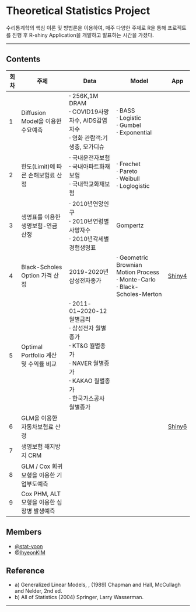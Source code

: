 # Theoretical Statistics Project 

수리통계학의 핵심 이론 및 방법론을 이용하여, 매주 다양한 주제로 R을 통해 프로젝트를 진행 후 R-shiny Application을 개발하고 발표하는 시간을 가졌다. 

***


## Contents


 회차 | 주제 | Data | Model | App |
| ------ | -- | -- |-----|------|
|  1 | Diffusion Model을 이용한 수요예측 |· 256K,1M DRAM<br>· COVID19사망자수, AIDS감염자수<br>· 영화 관람객:기생충, 모가디슈 | · BASS<br>· Logistic<br>· Gumbel<br>· Exponential |  |
| 2 | 한도(Limit)에 따른 손해보험료 산정 |· 국내운전자보험<br>· 국내아파트화재보험<br>· 국내학교화재보험 |· Frechet<br>· Pareto<br>· Weibull<br>· Loglogistic |  |
|  3 | 생명표를 이용한 생명보험-연금 산정  |· 2010년연앙인구<br>· 2010년연령별사망자수<br>· 2010년각세별경험생명표 | Gompertz |  |
|  4 | Black-Scholes Option 가격 산정 | 2019-2020년삼성전자종가 |· Geometric Brownian Motion Process<br>· Monte-Carlo<br>· Black-Scholes-Merton | [Shiny4]( https://2hyeon.shinyapps.io/asian_option_price/) |
|  5 | Optimal Portfolio 계산 및 수익률 비교  |· 2011-01~2020-12 월별금리<br>· 삼성전자 월별종가<br>· KT&G 월별종가<br>· NAVER 월별종가<br>· KAKAO 월별종가<br>· 한국가스공사 월별종가 |  |  |
|  6 | GLM을 이용한 자동차보험료 산정 |   |  | [Shiny6](https://2hyeon.shinyapps.io/Car_Insurance/?_ga=2.231842646.890041282.1646883062-891940177.1646883062) |
|  7 | 생명보험 해지방지 CRM |  |    |  |
| 8 | GLM / Cox 회귀모형을 이용한 기업부도예측 |   |  |  |
|  9 | Cox PHM, ALT 모형을 이용한 심장병 발생예측 |   |  |  |




## Members
* [@stat-yoon](https://github.com/stat-yoon)
* [@IhyeonKIM](https://github.com/IhyeonKIM)

## Reference

* a)  Generalized Linear Models, , (1989) Chapman and Hall, McCullagh and Nelder,  2nd ed.
* b)  All of Statistics (2004) Springer, Larry Wasserman.


***



